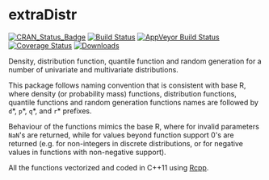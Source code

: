
# extraDistr

[![CRAN_Status_Badge](http://www.r-pkg.org/badges/version/extraDistr)](https://CRAN.R-project.org/package=extraDistr)
[![Build Status](https://travis-ci.org/twolodzko/extraDistr.svg?branch=master)](https://travis-ci.org/twolodzko/extraDistr)
[![AppVeyor Build Status](https://ci.appveyor.com/api/projects/status/github/twolodzko/extradistr?branch=master&svg=true)](https://ci.appveyor.com/project/twolodzko/extradistr)
[![Coverage Status](https://img.shields.io/codecov/c/github/twolodzko/extraDistr/master.svg)](https://codecov.io/github/twolodzko/extraDistr?branch=master)
[![Downloads](http://cranlogs.r-pkg.org/badges/grand-total/extraDistr)](http://cran.rstudio.com/web/packages/extraDistr/index.html)


Density, distribution function, quantile function and random
generation for a number of univariate and multivariate distributions.

This package follows naming convention that is consistent with base R,
where density (or probability mass) functions, distribution functions,
quantile functions and random generation functions names are followed by
`d`\*, `p`\*, `q`\*, and `r`\* prefixes.

Behaviour of the functions mimics the base R, where for
invalid parameters `NaN`'s are returned, while
for values beyond function support 0's are returned
(e.g. for non-integers in discrete distributions, or for
negative values in functions with non-negative support).

All the functions vectorized and coded in C++11 using [Rcpp](http://www.rcpp.org/).
